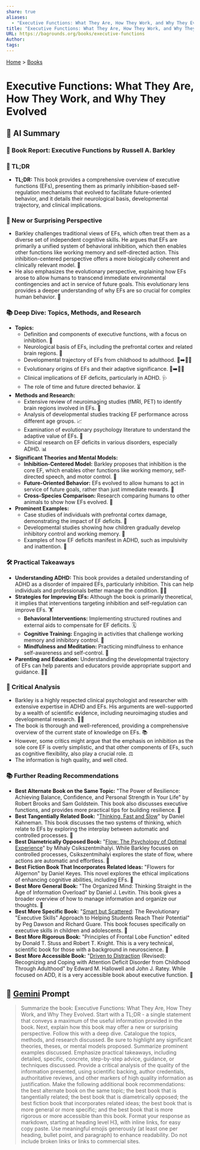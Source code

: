 ```yaml
---
share: true
aliases:
  - "Executive Functions: What They Are, How They Work, and Why They Evolved"
title: "Executive Functions: What They Are, How They Work, and Why They Evolved"
URL: https://bagrounds.org/books/executive-functions
Author: 
tags: 
---
```

[Home](../index.md) > [Books](./index.md)  
# Executive Functions: What They Are, How They Work, and Why They Evolved  
## 🤖 AI Summary  
### 📖 Book Report: Executive Functions by Russell A. Barkley  
### 📝 TL;DR  
* **TL;DR:** This book provides a comprehensive overview of executive functions (EFs), presenting them as primarily inhibition-based self-regulation mechanisms that evolved to facilitate future-oriented behavior, and it details their neurological basis, developmental trajectory, and clinical implications.  
  
### 🧐 New or Surprising Perspective  
* Barkley challenges traditional views of EFs, which often treat them as a diverse set of independent cognitive skills. He argues that EFs are primarily a unified system of behavioral inhibition, which then enables other functions like working memory and self-directed action. This inhibition-centered perspective offers a more biologically coherent and clinically relevant model. 🧠  
* He also emphasizes the evolutionary perspective, explaining how EFs arose to allow humans to transcend immediate environmental contingencies and act in service of future goals. This evolutionary lens provides a deeper understanding of why EFs are so crucial for complex human behavior. 🧬  
  
### 📚 Deep Dive: Topics, Methods, and Research  
* **Topics:**  
    * Definition and components of executive functions, with a focus on inhibition. 🛑  
    * Neurological basis of EFs, including the prefrontal cortex and related brain regions. 🧠  
    * Developmental trajectory of EFs from childhood to adulthood. 👶➡️🧑‍📿  
    * Evolutionary origins of EFs and their adaptive significance. 🐒➡️🧑‍💻  
    * Clinical implications of EF deficits, particularly in ADHD. 🩺  
    * The role of time and future directed behavior. ⏳  
* **Methods and Research:**  
    * Extensive review of neuroimaging studies (fMRI, PET) to identify brain regions involved in EFs. 🔬  
    * Analysis of developmental studies tracking EF performance across different age groups. 📈  
    * Examination of evolutionary psychology literature to understand the adaptive value of EFs. 🧬  
    * Clinical research on EF deficits in various disorders, especially ADHD. 📊  
* **Significant Theories and Mental Models:**  
    * **Inhibition-Centered Model:** Barkley proposes that inhibition is the core EF, which enables other functions like working memory, self-directed speech, and motor control. 🛑  
    * **Future-Oriented Behavior:** EFs evolved to allow humans to act in service of future goals, rather than just immediate rewards. 🔮  
    * **Cross-Species Comparison:** Research comparing humans to other animals to show how EFs evolved. 🐾  
* **Prominent Examples:**  
    * Case studies of individuals with prefrontal cortex damage, demonstrating the impact of EF deficits. 🤕  
    * Developmental studies showing how children gradually develop inhibitory control and working memory. 👶  
    * Examples of how EF deficits manifest in ADHD, such as impulsivity and inattention. 🤯  
  
### 🛠️ Practical Takeaways  
* **Understanding ADHD:** This book provides a detailed understanding of ADHD as a disorder of impaired EFs, particularly inhibition. This can help individuals and professionals better manage the condition. 🧑‍⚕️  
* **Strategies for Improving EFs:** Although the book is primarily theoretical, it implies that interventions targeting inhibition and self-regulation can improve EFs. 🏋️  
    * **Behavioral Interventions:** Implementing structured routines and external aids to compensate for EF deficits. 🗓️  
    * **Cognitive Training:** Engaging in activities that challenge working memory and inhibitory control. 🧠  
    * **Mindfulness and Meditation:** Practicing mindfulness to enhance self-awareness and self-control. 🧘  
* **Parenting and Education:** Understanding the developmental trajectory of EFs can help parents and educators provide appropriate support and guidance. 👨‍🏫  
  
### 🧐 Critical Analysis  
* Barkley is a highly respected clinical psychologist and researcher with extensive expertise in ADHD and EFs. His arguments are well-supported by a wealth of scientific evidence, including neuroimaging studies and developmental research. 🧑‍🔬  
* The book is thorough and well-referenced, providing a comprehensive overview of the current state of knowledge on EFs. 📚  
* However, some critics might argue that the emphasis on inhibition as the sole core EF is overly simplistic, and that other components of EFs, such as cognitive flexibility, also play a crucial role. ⚖️  
* The information is high quality, and well cited.  
  
### 📚 Further Reading Recommendations  
* **Best Alternate Book on the Same Topic:** "The Power of Resilience: Achieving Balance, Confidence, and Personal Strength in Your Life" by Robert Brooks and Sam Goldstein. This book also discusses executive functions, and provides more practical tips for building resilience. 🧘  
* **Best Tangentially Related Book:** "[Thinking, Fast and Slow](./thinking-fast-and-slow.md)" by Daniel Kahneman. This book discusses the two systems of thinking, which relate to EFs by exploring the interplay between automatic and controlled processes. 🧠  
* **Best Diametrically Opposed Book:** "[Flow: The Psychology of Optimal Experience](./flow-the-psychology-of-optimal-experience.md)" by Mihaly Csikszentmihalyi. While Barkley focuses on controlled processes, Csikszentmihalyi explores the state of flow, where actions are automatic and effortless. 🌊  
* **Best Fiction Book That Incorporates Related Ideas:** "Flowers for Algernon" by Daniel Keyes. This novel explores the ethical implications of enhancing cognitive abilities, including EFs. 🌼  
* **Best More General Book:** "The Organized Mind: Thinking Straight in the Age of Information Overload" by Daniel J. Levitin. This book gives a broader overview of how to manage information and organize our thoughts. 📂  
* **Best More Specific Book:** "[Smart but Scattered](./smart-but-scattered.md): The Revolutionary "Executive Skills" Approach to Helping Students Reach Their Potential" by Peg Dawson and Richard Guare. This book focuses specifically on executive skills in children and adolescents. 👦  
* **Best More Rigorous Book:** "Principles of Frontal Lobe Function" edited by Donald T. Stuss and Robert T. Knight. This is a very technical, scientific book for those with a background in neuroscience. 🧪  
* **Best More Accessible Book:** "[Driven to Distraction](./driven-to-distraction.md) (Revised): Recognizing and Coping with Attention Deficit Disorder from Childhood Through Adulthood" by Edward M. Hallowell and John J. Ratey. While focused on ADD, it is a very accessible book about executive function. 📖  
  
## 💬 [Gemini](https://gemini.google.com) Prompt  
> Summarize the book: Executive Functions: What They Are, How They Work, and Why They Evolved. Start with a TL;DR - a single statement that conveys a maximum of the useful information provided in the book. Next, explain how this book may offer a new or surprising perspective. Follow this with a deep dive. Catalogue the topics, methods, and research discussed. Be sure to highlight any significant theories, theses, or mental models proposed. Summarize prominent examples discussed. Emphasize practical takeaways, including detailed, specific, concrete, step-by-step advice, guidance, or techniques discussed. Provide a critical analysis of the quality of the information presented, using scientific backing, author credentials, authoritative reviews, and other markers of high quality information as justification. Make the following additional book recommendations: the best alternate book on the same topic; the best book that is tangentially related; the best book that is diametrically opposed; the best fiction book that incorporates related ideas; the best book that is more general or more specific; and the best book that is more rigorous or more accessible than this book. Format your response as markdown, starting at heading level H3, with inline links, for easy copy paste. Use meaningful emojis generously (at least one per heading, bullet point, and paragraph) to enhance readability. Do not include broken links or links to commercial sites.